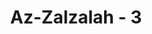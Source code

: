 ---
title: "Az-Zalzalah - 3"
no: 3
arabic_no: ٣
ayah: وَقَالَ الْاِنْسَانُ مَا لَهَاۚ
translation: "Dan manusia bertanya, “Apa yang terjadi pada bumi ini?”"
tafsir: "Dalam ayat ini, Allah mengungkapkan bahwa orang-orang yang mengalami dan menyaksikan kejadian yang dahsyat dan membuat terperanjat orang-orang yang melihatnya, berkata, \"Apa gerangan yang terjadi pada bumi. Ini belum pernah terjadi sebelumnya?\" Dalam ayat lain, Allah berfirman:\n\nDan kamu melihat manusia dalam keadaan mabuk, padahal sebenarnya mereka tidak mabuk. (al-hajj/22: 2)"
---